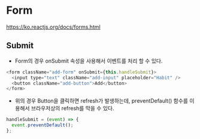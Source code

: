 # Form

https://ko.reactjs.org/docs/forms.html

## Submit

- Form의 경우 onSubmit 속성을 사용해서 이벤트를 처리 할 수 있다.

```javascript
<form className="add-form" onSubmit={this.handleSubmit}>
  <input type="text" className="add-input" placeholder="Habit" />
  <button className="add-button">Add</button>
</form>
```

- 위의 경우 Button을 클릭하면 refresh가 발생하는데, preventDefault() 함수를 이용해서 브라우저상의 refresh를 막을 수 있다.

```javascript
handleSubmit = (event) => {
  event.preventDefault();
};
```
